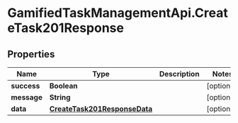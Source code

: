 # GamifiedTaskManagementApi.CreateTask201Response

## Properties

Name | Type | Description | Notes
------------ | ------------- | ------------- | -------------
**success** | **Boolean** |  | [optional] 
**message** | **String** |  | [optional] 
**data** | [**CreateTask201ResponseData**](CreateTask201ResponseData.md) |  | [optional] 


